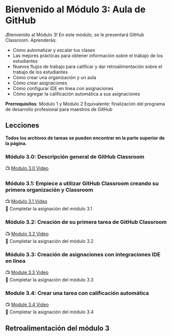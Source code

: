 # Bienvenido al Módulo 3: Aula de GitHub

¡Bienvenido al Módulo 3! En este módulo, se le presentará GitHub Classroom. Aprenderás:
- Cómo automatizar y escalar tus clases
- Las mejores prácticas para obtener información sobre el trabajo de los estudiantes
- Nuevos flujos de trabajo para calificar y dar retroalimentación sobre el trabajo de los estudiantes
- Cómo crear una organización y un aula
- Cómo crear asignaciones
- Cómo configurar IDE en línea con asignaciones
- Cómo agregar la calificación automática a sus asignaciones

**Prerrequisitos**: Módulo 1 y Módulo 2
Equivalente: finalización del programa de desarrollo profesional para maestros de GitHub

## Lecciones
**Todos los archivos de tareas se pueden encontrar en la parte superior de la página.**

### Módulo 3.0: Descripción general de GitHub Classroom
📺  [ Modulo 3.0 Video](https://youtu.be/CXacEwR9trw)  

### Módulo 3.1: Empiece a utilizar GitHub Classroom creando su primera organización y Classroom
📺  [ Modulo 3.1 Video](https://www.youtube.com/watch?v=KXWXg68KpTY)  
:notebook: Completar la asignación del módulo 3.1

### Módulo 3.2: Creación de su primera tarea de GitHub Classroom
📺  [ Modulo 3.2 Video](https://youtu.be/KXWXg68KpTY?t=485)  
:notebook: Completar la asignación del módulo 3.2

### Módulo 3.3: Creación de asignaciones con integraciones IDE en línea
📺  [ Module 3.3 Video](https://youtu.be/KXWXg68KpTY?t=944)  
:notebook: Completar la asignación del módulo 3.3

### Module 3.4: Crear una tarea con calificación automática
📺  [ Module 3.4 Video](https://www.youtube.com/watch?v=mwCZRVJhH60)  
:notebook: Completar la asignación del módulo 3.4

## Retroalimentación del módulo 3
